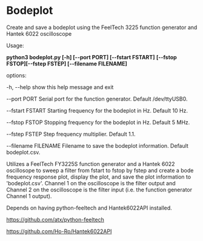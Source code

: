 # Bodeplot #

Create and save a bodeplot using the FeelTech 3225 function generator and
Hantek 6022 oscilloscope

Usage:

**python3 bodeplot.py [-h] [--port PORT] [--fstart FSTART]** 
                  **[--fstop FSTOP][--fstep FSTEP] [--filename FILENAME]**
                  
 options:
 
  -h, --help           show this help message and exit
  
  --port PORT          Serial port for the function generator. Default
                       /dev/ttyUSB0.
                       
  --fstart FSTART      Starting frequency for the bodeplot in Hz. Default 10
                       Hz.
                       
  --fstop FSTOP        Stopping frequency for the bodeplot in Hz. Default 5
                       MHz.
                       
  --fstep FSTEP        Step frequency multiplier. Default 1.1.
  
  --filename FILENAME  Filename to save the bodeplot information. Default
                       bodeplot.csv.


Utilizes a FeelTech FY3225S function generator and a Hantek 6022 oscillosope to sweep a filter from fstart to fstop by fstep and create a bode frequency response plot, display the plot, and save the plot information to 'bodeplot.csv'. Channel 1 on the oscilloscope is the filter output and Channel 2 on the oscilloscope is the filter input (i.e. the function generator Channel 1 output).

Depends on having python-feeltech and Hantek6022API installed.

https://github.com/atx/python-feeltech

https://github.com/Ho-Ro/Hantek6022API
